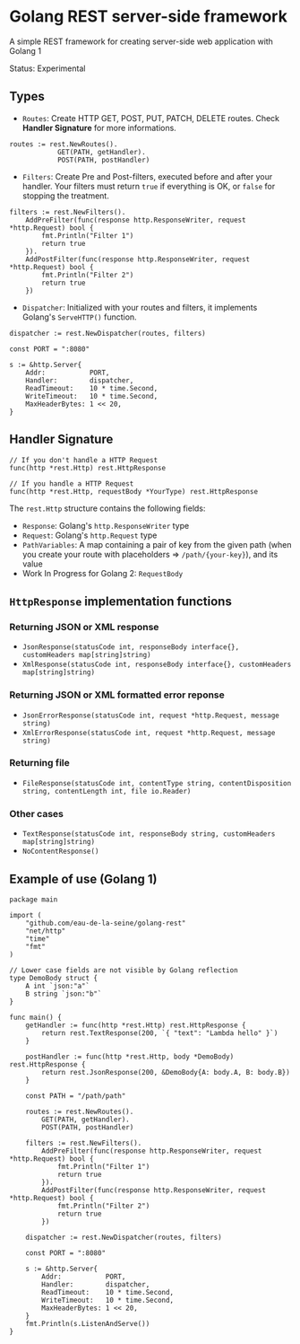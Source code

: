 # Golang REST server-side framework

A simple REST framework for creating server-side web application with Golang 1

Status: Experimental


## Types

* `Routes`: Create HTTP GET, POST, PUT, PATCH, DELETE routes. Check **Handler Signature** for more informations.

```
routes := rest.NewRoutes().
			GET(PATH, getHandler).
			POST(PATH, postHandler)
```

* `Filters`: Create Pre and Post-filters, executed before and after your handler. Your filters must return `true` if everything is OK, or `false` for stopping the treatment.

```
filters := rest.NewFilters().
	AddPreFilter(func(response http.ResponseWriter, request *http.Request) bool {
		fmt.Println("Filter 1")
		return true
	}).
	AddPostFilter(func(response http.ResponseWriter, request *http.Request) bool {
		fmt.Println("Filter 2")
		return true
	})
```


* `Dispatcher`: Initialized with your routes and filters, it implements Golang's `ServeHTTP()` function.

```
dispatcher := rest.NewDispatcher(routes, filters)

const PORT = ":8080"

s := &http.Server{
	Addr:           PORT,
	Handler:        dispatcher,
	ReadTimeout:    10 * time.Second,
	WriteTimeout:   10 * time.Second,
	MaxHeaderBytes: 1 << 20,
}
```



## Handler Signature

```
// If you don't handle a HTTP Request
func(http *rest.Http) rest.HttpResponse

// If you handle a HTTP Request
func(http *rest.Http, requestBody *YourType) rest.HttpResponse
```

The `rest.Http` structure contains the following fields:
* `Response`: Golang's `http.ResponseWriter` type
* `Request`: Golang's `http.Request` type
* `PathVariables`: A map containing a pair of key from the given path (when you create your route with placeholders => `/path/{your-key}`), and its value
* Work In Progress for Golang 2: `RequestBody`



## `HttpResponse` implementation functions

### Returning JSON or XML response

* `JsonResponse(statusCode int, responseBody interface{}, customHeaders map[string]string)`
* `XmlResponse(statusCode int, responseBody interface{}, customHeaders map[string]string)`


### Returning JSON or XML formatted error reponse

* `JsonErrorResponse(statusCode int, request *http.Request, message string)`
* `XmlErrorResponse(statusCode int, request *http.Request, message string)`


### Returning file

* `FileResponse(statusCode int, contentType string, contentDisposition string, contentLength int, file io.Reader)`


### Other cases

* `TextResponse(statusCode int, responseBody string, customHeaders map[string]string)`
* `NoContentResponse()`



## Example of use (Golang 1)

```
package main

import (
	"github.com/eau-de-la-seine/golang-rest"
	"net/http"
	"time"
	"fmt"
)

// Lower case fields are not visible by Golang reflection
type DemoBody struct {
	A int `json:"a"`
	B string `json:"b"`
}

func main() {
	getHandler := func(http *rest.Http) rest.HttpResponse {
		return rest.TextResponse(200, `{ "text": "Lambda hello" }`)
	}

	postHandler := func(http *rest.Http, body *DemoBody) rest.HttpResponse {
		return rest.JsonResponse(200, &DemoBody{A: body.A, B: body.B})
	}

	const PATH = "/path/path"

	routes := rest.NewRoutes().
		GET(PATH, getHandler).
		POST(PATH, postHandler)

	filters := rest.NewFilters().
		AddPreFilter(func(response http.ResponseWriter, request *http.Request) bool {
			fmt.Println("Filter 1")
			return true
		}).
		AddPostFilter(func(response http.ResponseWriter, request *http.Request) bool {
			fmt.Println("Filter 2")
			return true
		})

	dispatcher := rest.NewDispatcher(routes, filters)

	const PORT = ":8080"

	s := &http.Server{
		Addr:           PORT,
		Handler:        dispatcher,
		ReadTimeout:    10 * time.Second,
		WriteTimeout:   10 * time.Second,
		MaxHeaderBytes: 1 << 20,
	}
	fmt.Println(s.ListenAndServe())
}
```
